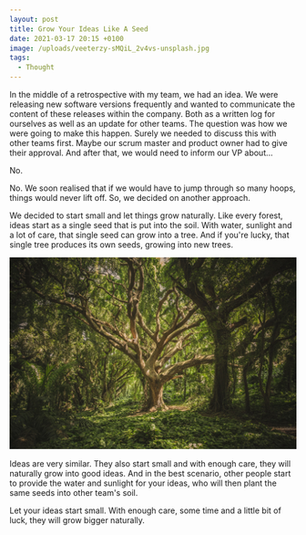 ```yaml
---
layout: post
title: Grow Your Ideas Like A Seed
date: 2021-03-17 20:15 +0100
image: /uploads/veeterzy-sMQiL_2v4vs-unsplash.jpg
tags:
  - Thought
---
```


In the middle of a retrospective with my team, we had an idea. We were releasing new software versions frequently and wanted to communicate the content of these releases within the company. Both as a written log for ourselves as well as an update for other teams. The question was how we were going to make this happen. Surely we needed to discuss this with other teams first. Maybe our scrum master and product owner had to give their approval. And after that, we would need to inform our VP about...

No.

No. We soon realised that if we would have to jump through so many hoops, things would never lift off. So, we decided on another approach.

We decided to start small and let things grow naturally. Like every forest, ideas start as a single seed that is put into the soil. With water, sunlight and a lot of care, that single seed can grow into a tree. And if you're lucky, that single tree produces its own seeds, growing into new trees.

![The Tree of Ideas](/uploads/veeterzy-sMQiL_2v4vs-unsplash.jpg)

Ideas are very similar. They also start small and with enough care, they will naturally grow into good ideas. And in the best scenario, other people start to provide the water and sunlight for your ideas, who will then plant the same seeds into other team's soil.

Let your ideas start small. With enough care, some time and a little bit of luck, they will grow bigger naturally.
